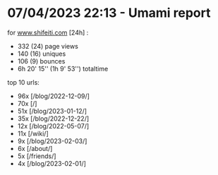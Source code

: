 # 07/04/2023 22:13 - Umami report
for www.shifeiti.com [24h] :

 - 332 (24) page views
 - 140 (16) uniques
 - 106 (9) bounces
 - 6h 20' 15'' (1h 9' 53'') totaltime


top 10 urls:
 - 96x [/blog/2022-12-09/]
 - 70x [/]
 - 51x [/blog/2023-01-12/]
 - 35x [/blog/2022-12-22/]
 - 12x [/blog/2022-05-07/]
 - 11x [/wiki/]
 - 9x [/blog/2023-02-03/]
 - 6x [/about/]
 - 5x [/friends/]
 - 4x [/blog/2023-02-01/]


